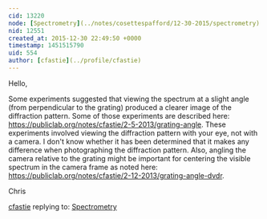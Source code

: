 ```yaml
---
cid: 13220
node: [Spectrometry](../notes/cosettespafford/12-30-2015/spectrometry)
nid: 12551
created_at: 2015-12-30 22:49:50 +0000
timestamp: 1451515790
uid: 554
author: [cfastie](../profile/cfastie)
---
```


Hello,

Some experiments suggested that viewing the spectrum at a slight angle (from perpendicular to the grating) produced a clearer image of the diffraction pattern. Some of those experiments are described here: https://publiclab.org/notes/cfastie/2-5-2013/grating-angle. These experiments involved viewing the diffraction pattern with your eye, not with a camera. I don't know whether it has been determined that it makes any difference when photographing the diffraction pattern. Also, angling the camera relative to the grating might be important for centering the visible spectrum in the camera frame as noted here: https://publiclab.org/notes/cfastie/2-12-2013/grating-angle-dvdr. 

Chris

[cfastie](../profile/cfastie) replying to: [Spectrometry](../notes/cosettespafford/12-30-2015/spectrometry)

